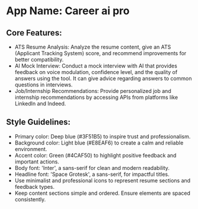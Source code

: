 # **App Name**: Career ai pro

## Core Features:

- ATS Resume Analysis: Analyze the resume content, give an ATS (Applicant Tracking System) score, and recommend improvements for better compatibility.
- AI Mock Interview: Conduct a mock interview with AI that provides feedback on voice modulation, confidence level, and the quality of answers using the tool. It can give advice regarding answers to common questions in interviews.
- Job/Internship Recommendations: Provide personalized job and internship recommendations by accessing APIs from platforms like LinkedIn and Indeed.

## Style Guidelines:

- Primary color: Deep blue (#3F51B5) to inspire trust and professionalism.
- Background color: Light blue (#E8EAF6) to create a calm and reliable environment.
- Accent color: Green (#4CAF50) to highlight positive feedback and important actions.
- Body font: 'Inter', a sans-serif for clean and modern readability.
- Headline font: 'Space Grotesk', a sans-serif, for impactful titles.
- Use minimalist and professional icons to represent resume sections and feedback types.
- Keep content sections simple and ordered. Ensure elements are spaced consistently.